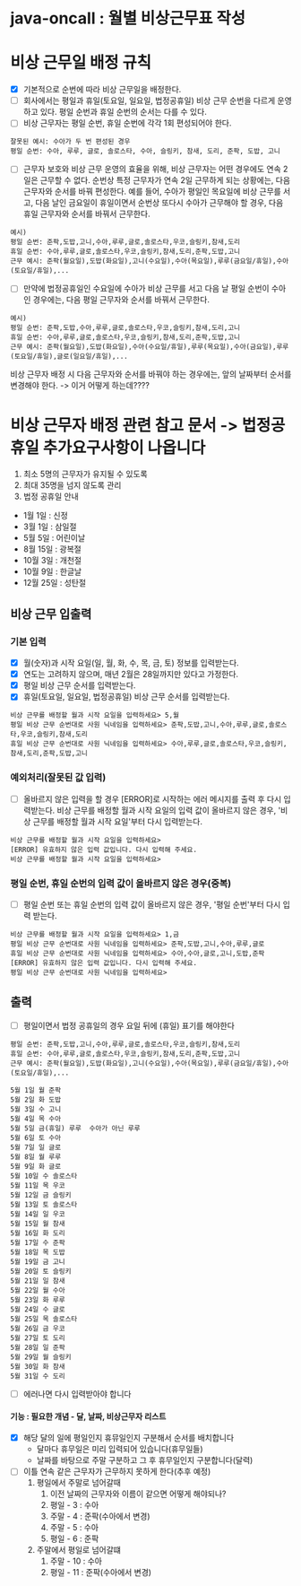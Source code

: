 # java-oncall : 월별 비상근무표 작성

# 비상 근무일 배정 규칙

- [x] 기본적으로 순번에 따라 비상 근무일을 배정한다.
- [ ] 회사에서는 평일과 휴일(토요일, 일요일, 법정공휴일) 비상 근무 순번을 다르게 운영하고 있다. 평일 순번과 휴일 순번의 순서는 다를 수 있다.
- [ ] 비상 근무자는 평일 순번, 휴일 순번에 각각 1회 편성되어야 한다.
~~~
잘못된 예시: 수아가 두 번 편성된 경우
평일 순번: 수아, 루루, 글로, 솔로스타, 수아, 슬링키, 참새, 도리, 준팍, 도밥, 고니
~~~

- [ ] 근무자 보호와 비상 근무 운영의 효율을 위해, 비상 근무자는 어떤 경우에도 연속 2일은 근무할 수 없다. 순번상 특정 근무자가 연속 2일 근무하게 되는 상황에는, 다음 근무자와 순서를 바꿔 편성한다. 예를
  들어, 수아가 평일인 목요일에 비상 근무를 서고, 다음 날인 금요일이 휴일이면서 순번상 또다시 수아가 근무해야 할 경우, 다음 휴일 근무자와 순서를 바꿔서 근무한다.
~~~
예시)
평일 순번: 준팍,도밥,고니,수아,루루,글로,솔로스타,우코,슬링키,참새,도리
휴일 순번: 수아,루루,글로,솔로스타,우코,슬링키,참새,도리,준팍,도밥,고니
근무 예시: 준팍(월요일),도밥(화요일),고니(수요일),수아(목요일),루루(금요일/휴일),수아(토요일/휴일),...
~~~ 

- [ ] 만약에 법정공휴일인 수요일에 수아가 비상 근무를 서고 다음 날 평일 순번이 수아인 경우에는, 다음 평일 근무자와 순서를 바꿔서 근무한다.
~~~
예시)
평일 순번: 준팍,도밥,수아,루루,글로,솔로스타,우코,슬링키,참새,도리,고니
휴일 순번: 수아,루루,글로,솔로스타,우코,슬링키,참새,도리,준팍,도밥,고니
근무 예시: 준팍(월요일),도밥(화요일),수아(수요일/휴일),루루(목요일),수아(금요일),루루(토요일/휴일),글로(일요일/휴일),...
~~~

비상 근무자 배정 시 다음 근무자와 순서를 바꿔야 하는 경우에는, 앞의 날짜부터 순서를 변경해야 한다. -> 이거 어떻게 하는데????

# 비상 근무자 배정 관련 참고 문서 -> 법정공휴일 추가요구사항이 나옵니다

1. 최소 5명의 근무자가 유지될 수 있도록
2. 최대 35명을 넘지 않도록 관리
3. 법정 공휴일 안내

- 1월 1일 : 신정
- 3월 1일 : 삼일절
- 5월 5일 : 어린이날
- 8월 15일 : 광복절
- 10월 3일 : 개천절
- 10월 9일 : 한글날
- 12월 25일 : 성탄절

## 비상 근무 입출력

### 기본 입력

- [x] 월(숫자)과 시작 요일(일, 월, 화, 수, 목, 금, 토) 정보를 입력받는다.
- [x] 연도는 고려하지 않으며, 매년 2월은 28일까지만 있다고 가정한다.
- [x] 평일 비상 근무 순서를 입력받는다.
- [x] 휴일(토요일, 일요일, 법정공휴일) 비상 근무 순서를 입력받는다.

~~~
비상 근무를 배정할 월과 시작 요일을 입력하세요> 5,월
평일 비상 근무 순번대로 사원 닉네임을 입력하세요> 준팍,도밥,고니,수아,루루,글로,솔로스타,우코,슬링키,참새,도리
휴일 비상 근무 순번대로 사원 닉네임을 입력하세요> 수아,루루,글로,솔로스타,우코,슬링키,참새,도리,준팍,도밥,고니
~~~

### 예외처리(잘못된 값 입력)

- [ ] 올바르지 않은 입력을 할 경우 [ERROR]로 시작하는 에러 메시지를 출력 후 다시 입력받는다.
  비상 근무를 배정할 월과 시작 요일의 입력 값이 올바르지 않은 경우, '비상 근무를 배정할 월과 시작 요일'부터 다시 입력받는다.

~~~
비상 근무를 배정할 월과 시작 요일을 입력하세요>
[ERROR] 유효하지 않은 입력 값입니다. 다시 입력해 주세요.
비상 근무를 배정할 월과 시작 요일을 입력하세요>
~~~

### 평일 순번, 휴일 순번의 입력 값이 올바르지 않은 경우(중복)

- [ ] 평일 순번 또는 휴일 순번의 입력 값이 올바르지 않은 경우, '평일 순번'부터 다시 입력 받는다.

~~~
비상 근무를 배정할 월과 시작 요일을 입력하세요> 1,금
평일 비상 근무 순번대로 사원 닉네임을 입력하세요> 준팍,도밥,고니,수아,루루,글로
휴일 비상 근무 순번대로 사원 닉네임을 입력하세요> 수아,수아,글로,고니,도밥,준팍
[ERROR] 유효하지 않은 입력 값입니다. 다시 입력해 주세요.
평일 비상 근무 순번대로 사원 닉네임을 입력하세요>
~~~

## 출력

- [ ] 평일이면서 법정 공휴일의 경우 요일 뒤에 (휴일) 표기를 해야한다
~~~
평일 순번: 준팍,도밥,고니,수아,루루,글로,솔로스타,우코,슬링키,참새,도리
휴일 순번: 수아,루루,글로,솔로스타,우코,슬링키,참새,도리,준팍,도밥,고니
근무 예시: 준팍(월요일),도밥(화요일),고니(수요일),수아(목요일),루루(금요일/휴일),수아(토요일/휴일),...

5월 1일 월 준팍  
5월 2일 화 도밥   
5월 3일 수 고니   
5월 4일 목 수아  
5월 5일 금(휴일) 루루  수아가 아닌 루루 
5월 6일 토 수아  
5월 7일 일 글로  
5월 8일 월 루루 
5월 9일 화 글로  
5월 10일 수 솔로스타  
5월 11일 목 우코     
5월 12일 금 슬링키    
5월 13일 토 솔로스타 
5월 14일 일 우코    
5월 15일 월 참새
5월 16일 화 도리
5월 17일 수 준팍
5월 18일 목 도밥
5월 19일 금 고니
5월 20일 토 슬링키
5월 21일 일 참새
5월 22일 월 수아
5월 23일 화 루루
5월 24일 수 글로
5월 25일 목 솔로스타
5월 26일 금 우코
5월 27일 토 도리
5월 28일 일 준팍
5월 29일 월 슬링키
5월 30일 화 참새
5월 31일 수 도리
~~~

- [ ] 에러나면 다시 입력받아야 합니다 




#### 기능 : 필요한 개념 - 달, 날짜, 비상근무자 리스트
- [x] 해당 달의 일에 평일인지 휴뮤일인지 구분해서 순서를 배치합니다 
  - 달마다 휴무일은 미리 입력되어 있습니다(휴무일들)
  - 날짜를 바탕으로 주말 구분하고 그 후 휴무일인지 구분합니다(달력)
- [ ] 이틀 연속 같은 근무자가 근무하지 못하게 한다(추후 예정)
    1. 평일에서 주말로 넘어갈때
        1. 이전 날짜의 근무자와 이름이 같으면 어떻게 해야되나?
        2. 평일 - 3 : 수아
        3. 주말 - 4 : 준팍(수아에서 변경)
        4. 주말 - 5 : 수아
        5. 평일 - 6 : 준팍
    2. 주말에서 평일로 넘어갈떄
        1. 주말 - 10 : 수아
        2. 평일 - 11 : 준팍(수아에서 변경)



